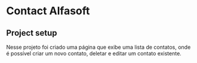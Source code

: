 # Contact Alfasoft

## Project setup

Nesse projeto foi criado uma página que exibe uma lista de contatos, onde é possível criar um novo contato, deletar e editar um contato existente. 



